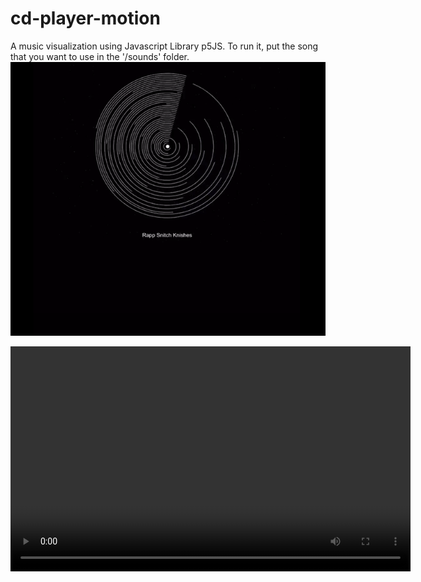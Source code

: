 # cd-player-motion
A music visualization using Javascript Library p5JS. To run it, put the song that you want to use in the '/sounds' folder. 
![Video](https://github.com/phamkinhquoc2002/cd-player-motion/blob/main/Screenshot%20(50).png)

<video width="640" height="360" controls>
  <source src="https://github.com/phamkinhquoc2002/cd-player-motion/blob/main/RPReplay_Final1710426583%20(1).mp4" type="video/mp4">
  Your browser does not support the video tag.
</video>
